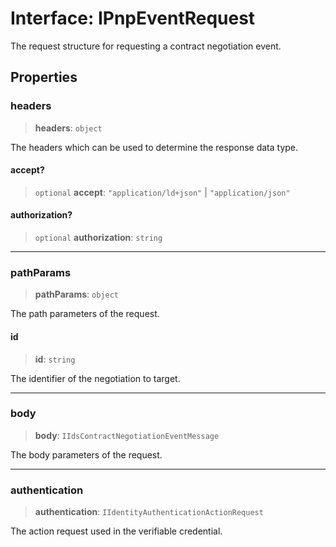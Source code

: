 # Interface: IPnpEventRequest

The request structure for requesting a contract negotiation event.

## Properties

### headers

> **headers**: `object`

The headers which can be used to determine the response data type.

#### accept?

> `optional` **accept**: `"application/ld+json"` \| `"application/json"`

#### authorization?

> `optional` **authorization**: `string`

***

### pathParams

> **pathParams**: `object`

The path parameters of the request.

#### id

> **id**: `string`

The identifier of the negotiation to target.

***

### body

> **body**: `IIdsContractNegotiationEventMessage`

The body parameters of the request.

***

### authentication

> **authentication**: `IIdentityAuthenticationActionRequest`

The action request used in the verifiable credential.

